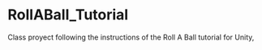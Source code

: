 # RollABall_Tutorial
Class proyect following the instructions of the Roll A Ball tutorial for Unity,
